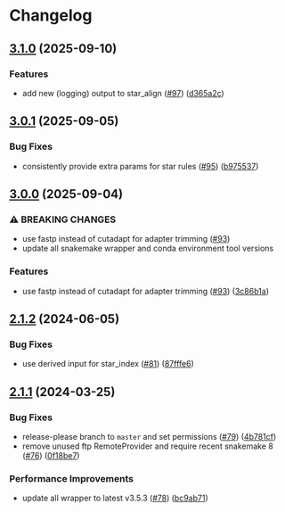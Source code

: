 # Changelog

## [3.1.0](https://github.com/snakemake-workflows/rna-seq-star-deseq2/compare/v3.0.1...v3.1.0) (2025-09-10)


### Features

* add new (logging) output to star_align ([#97](https://github.com/snakemake-workflows/rna-seq-star-deseq2/issues/97)) ([d365a2c](https://github.com/snakemake-workflows/rna-seq-star-deseq2/commit/d365a2c1859f69d014054fbf0f32b7e8b4726df6))

## [3.0.1](https://github.com/snakemake-workflows/rna-seq-star-deseq2/compare/v3.0.0...v3.0.1) (2025-09-05)


### Bug Fixes

* consistently provide extra params for star rules ([#95](https://github.com/snakemake-workflows/rna-seq-star-deseq2/issues/95)) ([b975537](https://github.com/snakemake-workflows/rna-seq-star-deseq2/commit/b975537fe32e696691ec3d72e785fb7524b7d252))

## [3.0.0](https://github.com/snakemake-workflows/rna-seq-star-deseq2/compare/v2.1.2...v3.0.0) (2025-09-04)


### ⚠ BREAKING CHANGES

* use fastp instead of cutadapt for adapter trimming ([#93](https://github.com/snakemake-workflows/rna-seq-star-deseq2/issues/93))
* update all snakemake wrapper and conda environment tool versions

### Features

* use fastp instead of cutadapt for adapter trimming ([#93](https://github.com/snakemake-workflows/rna-seq-star-deseq2/issues/93)) ([3c86b1a](https://github.com/snakemake-workflows/rna-seq-star-deseq2/commit/3c86b1a3124bf30a084d489acd1d9f85e55f1060))

## [2.1.2](https://github.com/snakemake-workflows/rna-seq-star-deseq2/compare/v2.1.1...v2.1.2) (2024-06-05)


### Bug Fixes

* use derived input for star_index ([#81](https://github.com/snakemake-workflows/rna-seq-star-deseq2/issues/81)) ([87fffe6](https://github.com/snakemake-workflows/rna-seq-star-deseq2/commit/87fffe6a1beaa86e95c3564061d2720cc73308c7))

## [2.1.1](https://github.com/snakemake-workflows/rna-seq-star-deseq2/compare/v2.1.0...v2.1.1) (2024-03-25)


### Bug Fixes

* release-please branch to `master` and set permissions ([#79](https://github.com/snakemake-workflows/rna-seq-star-deseq2/issues/79)) ([4b781cf](https://github.com/snakemake-workflows/rna-seq-star-deseq2/commit/4b781cfa14fb5474108594fbaefa0ac8519f19dc))
* remove unused ftp RemoteProvider and require recent snakemake 8 ([#76](https://github.com/snakemake-workflows/rna-seq-star-deseq2/issues/76)) ([0f18be7](https://github.com/snakemake-workflows/rna-seq-star-deseq2/commit/0f18be7618a8dfb998455edf1da89b7cfb2e1301))


### Performance Improvements

* update all wrapper to latest v3.5.3 ([#78](https://github.com/snakemake-workflows/rna-seq-star-deseq2/issues/78)) ([bc9ab71](https://github.com/snakemake-workflows/rna-seq-star-deseq2/commit/bc9ab713f7c11b04bae296a27970aceeb12ab1ae))
